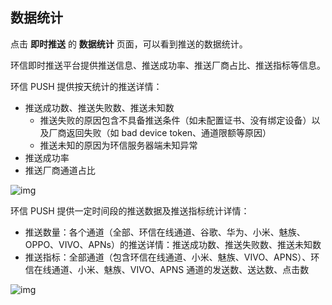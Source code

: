 ## 数据统计

点击 **即时推送** 的 **数据统计** 页面，可以看到推送的数据统计。

环信即时推送平台提供推送信息、推送成功率、推送厂商占比、推送指标等信息。

环信 PUSH 提供按天统计的推送详情：

- 推送成功数、推送失败数、推送未知数
  - 推送失败的原因包含不具备推送条件（如未配置证书、没有绑定设备）以及厂商返回失败（如 bad device token、通道限额等原因）
  - 推送未知的原因为环信服务器端未知异常
- 推送成功率
- 推送厂商通道占比

![img](/images/instantpush/push_statistics_1.png)

环信 PUSH 提供一定时间段的推送数据及推送指标统计详情：

- 推送数量：各个通道（全部、环信在线通道、谷歌、华为、小米、魅族、OPPO、VIVO、APNs）的推送详情：推送成功数、推送失败数、推送未知数
- 推送指标：全部通道（包含环信在线通道、小米、魅族、VIVO、APNS）、环信在线通道、小米、魅族、VIVO、APNS 通道的发送数、送达数、点击数

![img](/images/instantpush/push_statistics_2.png)
